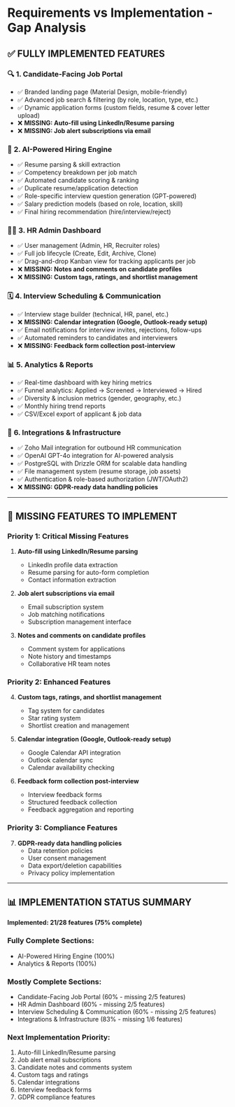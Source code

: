 # Requirements vs Implementation - Gap Analysis

## ✅ **FULLY IMPLEMENTED FEATURES**

### 🔍 **1. Candidate-Facing Job Portal**
- ✅ Branded landing page (Material Design, mobile-friendly)
- ✅ Advanced job search & filtering (by role, location, type, etc.)
- ✅ Dynamic application forms (custom fields, resume & cover letter upload)
- ❌ **MISSING: Auto-fill using LinkedIn/Resume parsing**
- ❌ **MISSING: Job alert subscriptions via email**

### 🧠 **2. AI-Powered Hiring Engine**
- ✅ Resume parsing & skill extraction
- ✅ Competency breakdown per job match
- ✅ Automated candidate scoring & ranking
- ✅ Duplicate resume/application detection
- ✅ Role-specific interview question generation (GPT-powered)
- ✅ Salary prediction models (based on role, location, skill)
- ✅ Final hiring recommendation (hire/interview/reject)

### 👩‍💼 **3. HR Admin Dashboard**
- ✅ User management (Admin, HR, Recruiter roles)
- ✅ Full job lifecycle (Create, Edit, Archive, Clone)
- ✅ Drag-and-drop Kanban view for tracking applicants per job
- ❌ **MISSING: Notes and comments on candidate profiles**
- ❌ **MISSING: Custom tags, ratings, and shortlist management**

### 🗓️ **4. Interview Scheduling & Communication**
- ✅ Interview stage builder (technical, HR, panel, etc.)
- ❌ **MISSING: Calendar integration (Google, Outlook-ready setup)**
- ✅ Email notifications for interview invites, rejections, follow-ups
- ✅ Automated reminders to candidates and interviewers
- ❌ **MISSING: Feedback form collection post-interview**

### 📊 **5. Analytics & Reports**
- ✅ Real-time dashboard with key hiring metrics
- ✅ Funnel analytics: Applied → Screened → Interviewed → Hired
- ✅ Diversity & inclusion metrics (gender, geography, etc.)
- ✅ Monthly hiring trend reports
- ✅ CSV/Excel export of applicant & job data

### 🔌 **6. Integrations & Infrastructure**
- ✅ Zoho Mail integration for outbound HR communication
- ✅ OpenAI GPT-4o integration for AI-powered analysis
- ✅ PostgreSQL with Drizzle ORM for scalable data handling
- ✅ File management system (resume storage, job assets)
- ✅ Authentication & role-based authorization (JWT/OAuth2)
- ❌ **MISSING: GDPR-ready data handling policies**

---

## 🔴 **MISSING FEATURES TO IMPLEMENT**

### **Priority 1: Critical Missing Features**
1. **Auto-fill using LinkedIn/Resume parsing**
   - LinkedIn profile data extraction
   - Resume parsing for auto-form completion
   - Contact information extraction

2. **Job alert subscriptions via email**
   - Email subscription system
   - Job matching notifications
   - Subscription management interface

3. **Notes and comments on candidate profiles**
   - Comment system for applications
   - Note history and timestamps
   - Collaborative HR team notes

### **Priority 2: Enhanced Features**
4. **Custom tags, ratings, and shortlist management**
   - Tag system for candidates
   - Star rating system
   - Shortlist creation and management

5. **Calendar integration (Google, Outlook-ready setup)**
   - Google Calendar API integration
   - Outlook calendar sync
   - Calendar availability checking

6. **Feedback form collection post-interview**
   - Interview feedback forms
   - Structured feedback collection
   - Feedback aggregation and reporting

### **Priority 3: Compliance Features**
7. **GDPR-ready data handling policies**
   - Data retention policies
   - User consent management
   - Data export/deletion capabilities
   - Privacy policy implementation

---

## 📊 **IMPLEMENTATION STATUS SUMMARY**

**Implemented: 21/28 features (75% complete)**

### **Fully Complete Sections:**
- AI-Powered Hiring Engine (100%)
- Analytics & Reports (100%)

### **Mostly Complete Sections:**
- Candidate-Facing Job Portal (60% - missing 2/5 features)
- HR Admin Dashboard (60% - missing 2/5 features)
- Interview Scheduling & Communication (60% - missing 2/5 features)
- Integrations & Infrastructure (83% - missing 1/6 features)

### **Next Implementation Priority:**
1. Auto-fill LinkedIn/Resume parsing
2. Job alert email subscriptions
3. Candidate notes and comments system
4. Custom tags and ratings
5. Calendar integrations
6. Interview feedback forms
7. GDPR compliance features